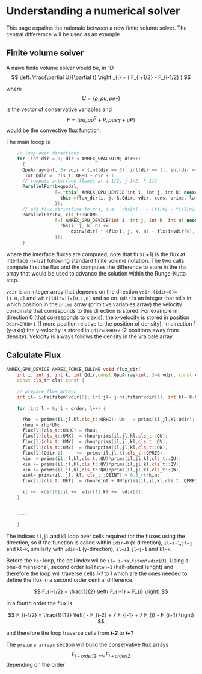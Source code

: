 # Understanding  a numerical solver

This page expalins the rationale between a new finite volume solver. 
The central differemce will be used as an example

## Finite volume solver

A naive finite volume solver would be, in 1D 
$$
\left. \frac{\partial U}{\partial t} \right|_{i} = ( F_{i+1/2} -  F_{i-1/2} )
$$

where  $$U = ( \rho, \rho u, \rho e_T) $$ is the vector of conservative variables and 
$$F = ( \rho u, \rho u^2 + P, \rho u e_T + u P  )$$ would be the convective flux function.

The main looop is

```cpp
    // loop over directions
    for (int dir = 0; dir < AMREX_SPACEDIM; dir++) 
      {
      GpuArray<int, 3> vdir = {int(dir == 0), int(dir == 1), int(dir == 2)};
       int Qdir =  cls_t::QRHO + dir + 1; 
      // compute interface fluxes at i-1/2, j-1/2, k-1/2
      ParallelFor(bxgnodal,
                  [=,*this] AMREX_GPU_DEVICE(int i, int j, int k) noexcept {
                    this->flux_dir(i, j, k,Qdir, vdir, cons, prims, lambda_max, flx, cls);
                  });
      // add flux derivative to rhs, i.e.  rhs[n] + = (fi[n] - fi+1[n])/dx
      ParallelFor(bx, cls_t::NCONS,
                  [=] AMREX_GPU_DEVICE(int i, int j, int k, int n) noexcept {
                    rhs(i, j, k, n) +=
                        dxinv[dir] * (flx(i, j, k, n) - flx(i+vdir[0], j+vdir[1], k+vdir[2], n));
                  });
      }
```
where the interface fluxes are computed, note that flux(i+1) is the flux at interface (i+1/2) following standard finite volume notation. 
The two calls compute first the flux and the computes the difference to store in the rhs array that would be used to advance the solution within the Runge-Kutta step.

`vdir` is an integer array that depends on the direction  `vdir (idir=0)= [1,0,0]`
and  `vdir(idir=1)=[0,1,0]` and so on. 
`Qdir` is an integer that tells in which position in the `prims` array (primitive variables array) the velocity corrdinate that corresponds to this direction is stored. For example in direction 0 (that corresponds to x axis), the x-velocity is stored in position `Qdir=QRHO+1` (1 more position relative to the position of density), in direction 1 (y-axis) the y-velocity is stored in `Qdir=QRHO+2` (2 positions away from density).
Velocity is always follows the density in the vraibale array.

## Calculate Flux 

```cpp
AMREX_GPU_DEVICE AMREX_FORCE_INLINE void flux_dir(
    int i, int j, int k, int Qdir,const GpuArray<int, 3>& vdir, const Array4<Real>& cons, const Array4<Real>& prims, const Array4<Real>& lambda_max, const Array4<Real>& flx,
    const cls_t* cls) const {
    
    // prepare flux arrays
    int il= i-halfsten*vdir[0]; int jl= j-halfsten*vdir[1]; int kl= k-halfsten*vdir[2];   
        
    for (int l = 0; l < order; l++) {  

      rho  = prims(il,jl,kl,cls_t::QRHO); UN   = prims(il,jl,kl,Qdir);
      rhou = rho*UN;
      flux[l][cls_t::URHO] = rhou;
      flux[l][cls_t::UMX]  = rhou*prims(il,jl,kl,cls_t::QU);
      flux[l][cls_t::UMY]  = rhou*prims(il,jl,kl,cls_t::QV);
      flux[l][cls_t::UMZ]  = rhou*prims(il,jl,kl,cls_t::QW);
      flux[l][Qdir-1]     +=  prims(il,jl,kl,cls_t::QPRES);
      kin  = prims(il,jl,kl,cls_t::QU)*prims(il,jl,kl,cls_t::QU);
      kin += prims(il,jl,kl,cls_t::QV)*prims(il,jl,kl,cls_t::QV);
      kin += prims(il,jl,kl,cls_t::QW)*prims(il,jl,kl,cls_t::QW);
      eint= prims(il, jl, kl, cls_t::QEINT) + 0.5_rt*kin; 
      flux[l][cls_t::UET]  = rhou*eint + UN*prims(il,jl,kl,cls_t::QPRES);     

      il +=  vdir[0];jl +=  vdir[1];kl +=  vdir[2];
    }


    ....

    }
```    
The indices `il`,`jl` and `kl` loop over cells required for the fluxes using the direction, so if the function is called within `idir=0` (x-direction), `il=i-1`,`jl=j` and `kl=k`, similarly with  `idir=1` (y-direction), `il=i1`,`jl=j-1` and `kl=k`.

Before the ```for``` loop, the cell index wil be ```il= i-halfsten*vdir[0]```. Using a one-dimensional, second order ```halfsten=1``` (half-stencil lenght)  and therefore the loop will traverse  cells ***i-1*** to ***i*** which  are the ones needed to define the 
flux in a second order central difference.

$$
F_{i-1/2} = \frac{1}{2} \left( F_{i-1} + F_{i} \right)
$$

In a fourth order the flux is

$$
F_{i-1/2} = \frac{1}{12} \left( - F_{i-2} + 7 F_{i-1}  + 7 F_{i} - F_{i+1} \right)
$$

and therefore the loop traverse cells from ***i-2*** to ***i+1*** 


The `prepare arrays` section will build the conservative flux arrays 
$$ F_{i-order/2} ,  ... , F_{i+order/2} $$ depending on the order




